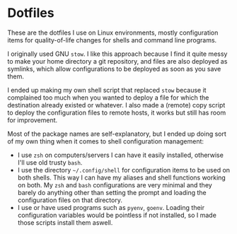 # Dotfiles
These are the dotfiles I use on Linux environments, mostly configuration items for quality-of-life changes for shells and command line programs.

I originally used GNU `stow`. I like this approach because I find it quite messy to make your home directory a git repository, and files are also deployed as symlinks, which allow configurations to be deployed as soon as you save them.

I ended up making my own shell script that replaced `stow` because it complained too much when you wanted to deploy a file for which the destination already existed or whatever. I also made a (remote) copy script to deploy the configuration files to remote hosts, it works but still has room for improvement.

Most of the package names are self-explanatory, but I ended up doing sort of my own thing when it comes to shell configuration management:

- I use `zsh` on computers/servers I can have it easily installed, otherwise I'll use old trusty `bash`.
- I use the directory `~/.config/shell` for configuration items to be used on both shells. This way I can have my aliases and shell functions working on both. My `zsh` and `bash` configurations are very minimal and they barely do anything other than setting the prompt and loading the configuration files on that directory.
- I use or have used programs such as `pyenv`, `goenv`. Loading their configuration variables would be pointless if not installed, so I made those scripts install them aswell.
